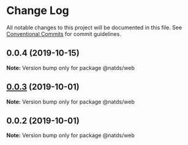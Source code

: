 # Change Log

All notable changes to this project will be documented in this file.
See [Conventional Commits](https://conventionalcommits.org) for commit guidelines.

## 0.0.4 (2019-10-15)

**Note:** Version bump only for package @natds/web





## [0.0.3](https://github.com/natura-cosmeticos/natds/compare/@natds/web@0.0.2...@natds/web@0.0.3) (2019-10-01)

**Note:** Version bump only for package @natds/web





## 0.0.2 (2019-10-01)

**Note:** Version bump only for package @natds/web

